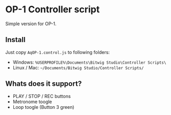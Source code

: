 # OP-1 Controller script
Simple version for OP-1. 

## Install

Just copy `AqOP-1.control.js` to following folders:

- Windows: `%USERPROFILE%\Documents\Bitwig Studio\Controller Scripts\`
- Linux / Mac: `~/Documents/Bitwig Studio/Controller Scripts/`

## Whats does it support?

* PLAY / STOP / REC buttons
* Metronome toogle
* Loop toogle (Button 3 green)
